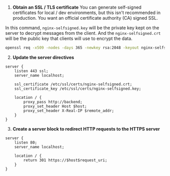 1. **Obtain an SSL / TLS certificate**
You can generate self-signed certificates for local / dev environments, but this isn't recommended in production. You want an official certificate authority (CA) signed SSL.

In this command, `nginx-selfsigned.key` will be the private key kept on the server to decrypt messages from the client. And the `nginx-selfsigned.crt` will be the public key that clients will use to encrypt the data.
```sh
openssl req -x509 -nodes -days 365 -newkey rsa:2048 -keyout nginx-selfsigned.key -out nginx-selfsigned.crt
```

2. **Update the server directives**
```nginx
server {
	listen 443 ssl;
	server_name localhost;

	ssl_certificate /etc/ssl/certs/nginx-selfsigned.crt;
	ssl_certificate_key /etc/ssl/certs/nginx-selfsigned.key;

	location / {
		proxy_pass http://backend;
		proxy_set_header Host $host;
		proxy_set_header X-Real-IP $remote_addr;
	}
}
```

3. **Create a server block to redirect HTTP requests to the HTTPS server**
```nginx
server {
	listen 80;
	server_name localhost;

	location / {
		return 301 https://$host$request_uri;
	}
}
```